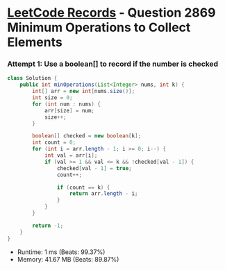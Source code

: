 # [LeetCode Records](../../README.md) - Question 2869 Minimum Operations to Collect Elements

### Attempt 1: Use a boolean[] to record if the number is checked
```java
class Solution {
    public int minOperations(List<Integer> nums, int k) {
        int[] arr = new int[nums.size()];
        int size = 0;
        for (int num : nums) {
            arr[size] = num;
            size++;
        }

        boolean[] checked = new boolean[k];
        int count = 0;
        for (int i = arr.length - 1; i >= 0; i--) {
            int val = arr[i];
            if (val >= 1 && val <= k && !checked[val - 1]) {
                checked[val - 1] = true;
                count++;

                if (count == k) {
                    return arr.length - i;
                }
            }
        }

        return -1;
    }
}
```
- Runtime: 1 ms (Beats: 99.37%)
- Memory: 41.67 MB (Beats: 89.87%)

<br>
